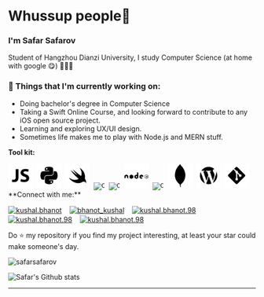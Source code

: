 # Whussup people👋

### I'm Safar Safarov

Student of Hangzhou Dianzi University, I study Computer Science (at home with google 😋) 👨🏻‍💻

### 💼 Things that I'm currently working on:

- Doing bachelor's degree in Computer Science
- Taking a Swift Online Course, and looking forward to contribute to any iOS open source project.
- Learning and exploring UX/UI design.
- Sometimes life makes me to play with Node.js and MERN stuff.

**Tool kit:**

<p align="left">
<code><img src="https://github.com/vorillaz/devicons/blob/master/!SVG/javascript.svg" alt="swift" width="50" height="50"/></code>&nbsp;
<code><img src="https://github.com/vorillaz/devicons/blob/master/!SVG/python.svg" alt="swift" width="50" height="50"/></code>&nbsp;
  <code><img src="https://github.com/vorillaz/devicons/blob/master/!SVG/swift.svg" alt="swift" width="50" height="50"/></code>&nbsp;
  <code><img src="https://github.com/vorillaz/devicons/blob/master/!SVG/c.svg" alt="C" width="50" height="50" /></code>&nbsp;
  <code><img src="https://github.com/vorillaz/devicons/blob/master/!SVG/docker.svg" alt="C" width="40" height="50" /></code>&nbsp;
  <code><img src="https://github.com/vorillaz/devicons/blob/master/!SVG/nodejs.svg" alt="C" width="50" height="50" /></code>&nbsp;
  <code><img src="https://github.com/vorillaz/devicons/blob/master/!SVG/react.svg" alt="C" width="50" height="50" /></code>&nbsp;
  <code><img src="https://github.com/vorillaz/devicons/blob/master/!SVG/mongodb.svg" alt="C" width="50" height="50" /></code>&nbsp;
  <code><img src="https://github.com/vorillaz/devicons/blob/master/!SVG/wordpress.svg" alt="C" width="50" height="50" /></code>&nbsp;
  <code><img src="https://github.com/vorillaz/devicons/blob/master/!SVG/git.svg" alt="C" width="50" height="50" /></code>&nbsp;
**Connect with me:**

<p align="left">
<a href="https://www.instagram.com/codestorm/" target="blank"><img align="center" src="https://cdn.jsdelivr.net/npm/simple-icons@3.0.1/icons/instagram.svg" alt="kushal.bhanot" height="40" width="40" /></a> &nbsp;&nbsp;
<a href="https://twitter.com/safarsafarov" target="blank"><img align="center" src="https://cdn.jsdelivr.net/npm/simple-icons@3.0.1/icons/twitter.svg" alt="bhanot_kushal" height="40" width="40" /></a> &nbsp;&nbsp;
<a href="https://open.spotify.com/user/71jk9rs40fqkp8r0by1ws1rgy?si=3dV1ms89TQmkBHXbVgjn5g" target="blank"><img align="center" src="https://cdn.jsdelivr.net/npm/simple-icons@3.0.1/icons/spotify.svg" alt="kushal.bhanot.98" height="40" width="40" /></a> &nbsp;&nbsp;
  <a href="https://medium.com/@safarslife" target="blank"><img align="center" src="https://cdn.jsdelivr.net/npm/simple-icons@3.0.1/icons/medium.svg" alt="kushal.bhanot.98" height="40" width="40" /></a> &nbsp;&nbsp;
   <a href="https://unsplash.com/@codestorm" target="blank"><img align="center" src="https://cdn.jsdelivr.net/npm/simple-icons@3.0.1/icons/unsplash.svg" alt="kushal.bhanot.98" height="40" width="40" /></a> &nbsp;&nbsp;
</p>

Do ⭐ my repository if you find my project interesting, at least your star could make someone's day.

<img src="https://komarev.com/ghpvc/?username=safarsafarov" alt="safarsafarov" />

![Safar's Github stats](https://github-readme-stats.vercel.app/api?username=safarsafarov&show_icons=true)

---
